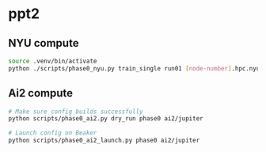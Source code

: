 # ppt2

## NYU compute
```bash
source .venv/bin/activate
python ./scripts/phase0_nyu.py train_single run01 [node-number].hpc.nyu.edu
```

## Ai2 compute

```bash
# Make sure config builds successfully
python scripts/phase0_ai2.py dry_run phase0 ai2/jupiter

# Launch config on Beaker
python scripts/phase0_ai2_launch.py phase0 ai2/jupiter
```
